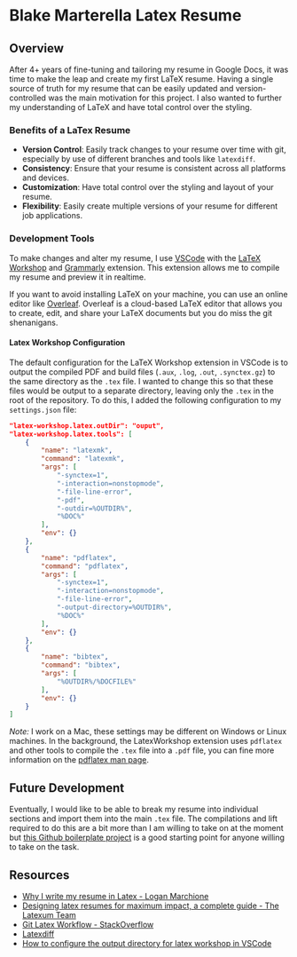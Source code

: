 # Blake Marterella Latex Resume

## Overview

After 4+ years of fine-tuning and tailoring my resume in Google Docs, it was time to make the leap and create my first LaTeX resume. Having a single source of truth for my resume that can be easily updated and version-controlled was the main motivation for this project. I also wanted to further my understanding of LaTeX and have total control over the styling.

### Benefits of a LaTex Resume

- **Version Control**: Easily track changes to your resume over time with git, especially by use of different branches and tools like `latexdiff`.
- **Consistency**: Ensure that your resume is consistent across all platforms and devices.
- **Customization**: Have total control over the styling and layout of your resume.
- **Flexibility**: Easily create multiple versions of your resume for different job applications.

### Development Tools

To make changes and alter my resume, I use [VSCode](https://code.visualstudio.com/) with the [LaTeX Workshop](https://marketplace.visualstudio.com/items?itemName=James-Yu.latex-workshop) and [Grammarly](https://github.com/znck/grammarly) extension. This extension allows me to compile my resume and preview it in realtime.

If you want to avoid installing LaTeX on your machine, you can use an online editor like [Overleaf](https://www.overleaf.com/). Overleaf is a cloud-based LaTeX editor that allows you to create, edit, and share your LaTeX documents but you do miss the git shenanigans.

#### Latex Workshop Configuration

The default configuration for the LaTeX Workshop extension in VSCode is to output the compiled PDF and build files (`.aux`, `.log`, `.out`, `.synctex.gz`) to the same directory as the `.tex` file. I wanted to change this so that these files would be output to a separate directory, leaving only the `.tex` in the root of the repository. To do this, I added the following configuration to my `settings.json` file:

```json
"latex-workshop.latex.outDir": "ouput",
"latex-workshop.latex.tools": [
    {
        "name": "latexmk",
        "command": "latexmk",
        "args": [
            "-synctex=1",
            "-interaction=nonstopmode",
            "-file-line-error",
            "-pdf",
            "-outdir=%OUTDIR%",
            "%DOC%"
        ],
        "env": {}
    },
    {
        "name": "pdflatex",
        "command": "pdflatex",
        "args": [
            "-synctex=1",
            "-interaction=nonstopmode",
            "-file-line-error",
            "-output-directory=%OUTDIR%",
            "%DOC%"
        ],
        "env": {}
    },
    {
        "name": "bibtex",
        "command": "bibtex",
        "args": [
            "%OUTDIR%/%DOCFILE%"
        ],
        "env": {}
    }
]
```

*Note:* I work on a Mac, these settings may be different on Windows or Linux machines. In the background, the LatexWorkshop extension uses `pdflatex` and other tools to compile the `.tex` file into a `.pdf` file, you can fine more information on the [pdflatex man page](https://linux.die.net/man/1/pdflatex).

## Future Development

Eventually, I would like to be able to break my resume into individual sections and import them into the main `.tex` file. The compilations and lift required to do this are a bit more than I am willing to take on at the moment but [this Github boilerplate project](https://github.com/ethwu/multidoc/blob/main/README.md) is a good starting point for anyone willing to take on the task.

## Resources

- [Why I write my resume in Latex - Logan Marchione](https://www.loganmarchione.com/2019/03/why-i-write-my-resume-in-latex/)
- [Designing latex resumes for maximum impact, a complete guide - The Latexum Team](https://latexum.com/designing-latex-resumes-for-maximum-impact-a-complete-guide/)
- [Git Latex Workflow - StackOverflow](https://stackoverflow.com/questions/6188780/git-latex-workflow)
- [Latexdiff](https://www.ctan.org/tex-archive/support/latexdiff/)
- [How to configure the output directory for latex workshop in VSCode](https://github.com/James-Yu/LaTeX-Workshop/issues/548)